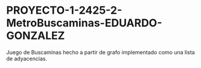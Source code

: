# PROYECTO-1-2425-2-MetroBuscaminas-EDUARDO-GONZALEZ
Juego de Buscaminas hecho a partir de grafo implementado como una lista de adyacencias.
